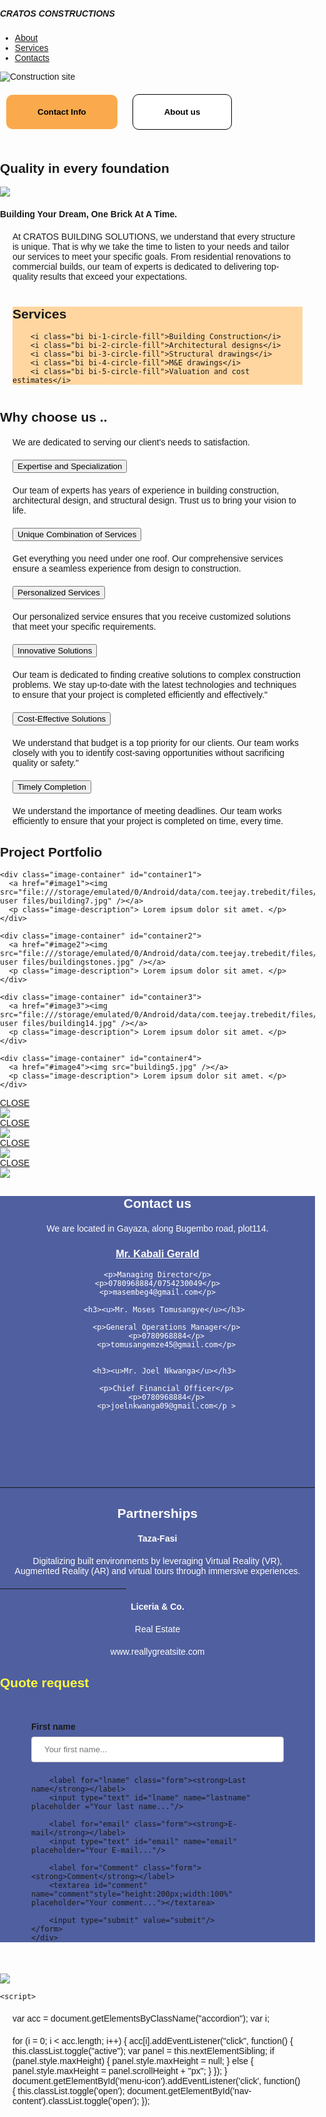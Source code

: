 <!DOCTYPE html>
<html lang="en">
<head>
    <meta charset="UTF-8">
    <meta name="viewport" content="width=device-width, initial-scale=1.0">
    <title>Sticky Navigation Bar</title>
    <link rel="stylesheet" href="https://cdn.jsdelivr.net/npm/bootstrap-icons@1.11.3/font/bootstrap-icons.css" integrity="sha384-tViUnnbYAV00FLIhhi3v/dWt3Jxw4gZQcNoSCxCIFNJVCx7/D55/wXsrNIRANwdD" crossorigin="anonymous"/>
    <style>
        body {
    font-family: Arial, sans-serif;
    margin: 0;
    padding: 0;
}

.navbar {
    position: -webkit-sticky; /* Safari */
    position: sticky;
    top: 0;
    width: 100%;
    background-color: #333;
    color: white;
    padding: 1em;
    display: flex;
    justify-content: space-between;
    align-items: center;
    z-index: 1000;
}

.navbar-brand h5 {
    margin: 0;
    font-size: 1.5em;
    font-weight: bold;
}

.menu-icon {
    display: flex;
    flex-direction: column;
    cursor: pointer;
}

.menu-span {
    width: 25px;
    height: 3px;
    background-color: white;
    margin: 4px 0;
    transition: all 0.3s ease-in-out;
}

.nav-content {
    display: none;
    position: fixed;
    top: 0;
    left: 0;
    width: 100%;
    height: 100%;
    background-color: rgba(0, 0, 0, 0.9);
    color: white;
    z-index: 999;
    justify-content: center;
    align-items: center;
    flex-direction: column;
}

.nav-content ul {
    list-style: none;
    padding: 0;
    text-align: center;
}

.nav-content ul li {
    margin: 20px 0;
}

.nav-content ul li a {
    color: white;
    text-decoration: none;
    font-size: 2em;
}

.menu-icon.open .menu-span:nth-child(1) {
    transform: rotate(45deg) translate(5px, 5px);
}

.menu-icon.open .menu-span:nth-child(2) {
    opacity: 0;
}

.menu-icon.open .menu-span:nth-child(3) {
    transform: rotate(-45deg) translate(5px, -5px);
}

.nav-content.open {
    display: flex;
}






  .img1 {
      width:100%;
      margin:30px 0px;
      border:5px solid white;
      border-radius :200px 200px;
      transition-duration:3s;
  }
  .img1:hover{
      transform: rotateZ(45deg);
  }
  .container {
      position:relative ;
  }  
  .center {
      position :absolute ;
      top:20%;
      left:10%;
  }
  input[type="radio"] {
      display:none;
  }
  #container{
      border :1px solid black;
      
  }
  
  
  
  
  
  
.accordion {
  background-color: #eee;
  color: #444;
  cursor: pointer;
  padding: 18px;
  width: 100%;
  border: none;
  text-align: left;
  outline: none;
  font-size: 15px;
  transition: 0.4s;
}

.active, .accordion:hover {
  background-color: #ccc;
}

.accordion:after {
  content: '\002B';
  color: #777;
  font-weight: bold;
  float: right;
  margin-left: 5px;
}

.active:after {
  content: "\2212";
}


.panel {
  padding: 0 18px;
  background-color: white;
  max-height: 0;
  overflow: hidden;
  transition: max-height 0.2s ease-out;
}







  * {
      box-sizing: border-box;
    }
    html, body {
      margin: 0;
      padding: 0;
      font-family:Helvetica, Verdana, Sans-serif;
    }
    .image-container {
      margin: 0 auto; /* center the image containers */
      width: 80%;
      box-shadow: 0 15px 30px rgba(0,0,0,0.30), 0 11px 8px rgba(0,0,0,0.22); /* material box shadow */
      margin-bottom: 20px;
      transition-duration: 1s;
    }
    .image-container:hover {
      width: 90%;
      box-shadow: 0 18px 36px rgba(0,0,0,0.30), 0 14px 11px rgba(0,0,0,0.22);
    }
    /* make the images responsive */
    img {
      width: 100%;
      height: auto;
    }
    .image-description {
      padding: 0 15px 15px 15px;
      text-align: center;
    }
    
    /* lightbox stylesheet */
    .lightbox {
      display: table; /* helps us center the lightbox-content */
      transition-duration: 1s; /* duration of the fade in effect */
    
      /* make the lightbox occupy the entire page */
      position: fixed;
      top: -100%; /* hide the lightbox above the top edge */
      left: 0;
      width: 100%;
      height: 100%;
      background: rgba(0, 0, 0, 0.7); /* black with 0.7 opacity */
    }
    .lightbox:target {
      top: 0; /* make the lightbox cover the entire page */
    }
    .lightbox-content {
      display: table-cell;
      vertical-align: middle; /* vertically center */
      text-align: center; /* horizontally center */
    }
    .close {
      /* position the CLOSE button to the top-right corner */
      position: absolute;
      top: 10px;
      right: 10px;
    
      /* style the close button */
      font-size: 20px;
      font-weight: 300;
      text-decoration: none;
      color: white;
    }
    
    /* make the image responsive */
    .lightbox img {
      max-width: 100%;
      height: auto;
    }
    .section1{
        background-color :#505f9f;
        color:white;
        text-align :center;
    }
    .section2{
        background-image:url(Newedit.jpg);
        background-size :100% 100%;
        background-repeat:no-repeat;
        margin-top :0px;        
    }
   footer{
       padding:0px;
   } 
   .hr{
       width :40%;
   }
 
   ul{
       list-style-type:none;
   }
   p{
       margin :20px 20px;
   }
   form{
       margin:50px;
          }
   input[type=text] {
       width: 100%;
       padding: 12px 20px;
       margin: 8px 0;
       display: inline-block;
       border: 1px solid #ccc;
       border-radius: 4px;
       box-sizing: border-box;
   }
   input[type=submit] {
       width:30%;
       background-color :#11ff00;
       color:black;
       padding:10px 20px;
       margin:20px 0px;
       border:none ;
       border-radius:0px;
       cursor:pointer;
                    
   }
   label.form{
       
       color :white;
              }
              
   textarea{
       margin-top:10px;
       padding:20px;
       border-radius :5px;
   }
   .btn1{
       background-color :#f99a2ad5;
       border-radius :10px;
       border:none;
       padding :20px 50px;
       display :inline-block;
       margin:20px 10px; 
   }
   .btn1:hover{
       background-color :white;
       border:2px solid black;
       color:black;
   }
   .btn2{
       border-radius :10px;
       background-color :white;
       border:1px solid black;
       padding:20px 50px;
       display:inline-block;
       margin:20px 10px;
   }
   .btn2:hover{
       background-color :#2724279e;
       color :white;
       border:none;
   }
   .firstsection{
       background-color :#ffd295e4;
       margin:40px 20px;
   }

   .firstsection i{
       display :block;
       padding :30px ;
       font-size:30px;
       font-style:normal;
   }
   #mediaicons i{
       font-size :20px;
       padding:10px;
       
   }
   #mediaicons{
       margin:50px 0px;
   }
   
   #footer_icons{
       font-style:normal ;
       text-align :center;
   }
   .bgrnd{
       background:#505f9f ;
   }
   .quote_request{
       color:#fffc40;
       margin-top :30px;
   }
    </style>
</head>
<body>
    <nav class="navbar">
        <div class="navbar-brand">
            <h5>CRATOS CONSTRUCTIONS</h5>
        </div>
        <div class="menu-icon" id="menu-icon">
            <span class="menu-span"></span>
            <span class="menu-span"></span>
            <span class="menu-span"></span>
        </div>
    </nav>
    <div class="nav-content" id="nav-content">
        <ul>
            <li><a href="#about">About</a></li>
            <li><a href="#services">Services</a></li>
            <li><a href="#contacts">Contacts</a></li>
        </ul>
    </div>
    <div class="containers">
<img class="img1" src="Logo2.jpg" alt="Construction site"></div>
<button class="btn1"><b>Contact Info</b></button>
<button class="btn2"><b>About us</b></button>
<h2>Quality in every foundation</h2>
<img src="siteworkers.jpg"/>
<h4>Building Your Dream, One Brick At A Time.</h4>
<p>At CRATOS BUILDING SOLUTIONS, we understand that every structure is unique. That is why we take the time to listen to your needs and tailor our services to meet your specific goals. From residential renovations to commercial builds, our team of experts is dedicated to delivering top-quality results that exceed your expectations.</p>
<section class="firstsection">
    <h1>Services</h1>
   
        <i class="bi bi-1-circle-fill">Building Construction</i>
        <i class="bi bi-2-circle-fill">Architectural designs</i>
        <i class="bi bi-3-circle-fill">Structural drawings</i>
        <i class="bi bi-4-circle-fill">M&E drawings</i>
        <i class="bi bi-5-circle-fill">Valuation and cost estimates</i>
    
</section>
<h2>Why choose us ..</h2>
<p>We are dedicated to serving our client's needs to satisfaction.</p>



<button class="accordion">Expertise and Specialization</button>
<div class="panel">
  <p>Our team of experts has years of experience in building construction, architectural design, and structural design. Trust us to bring your vision to life.
</p>
</div>

<button class="accordion">Unique Combination of Services</button>
<div class="panel">
  <p>Get everything you need under one roof. Our comprehensive services ensure a seamless experience from design to construction.</p>
</div>

<button class="accordion">Personalized Services</button>
<div class="panel">
  <p>Our personalized service ensures that you receive customized solutions that meet your specific requirements.</p>
</div>

<button class="accordion">Innovative Solutions</button>
<div class="panel">
  <p>Our team is dedicated to finding creative solutions to complex construction problems. We stay up-to-date with the latest technologies and techniques to ensure that your project is completed efficiently and effectively."
</p>
</div>

<button class="accordion">Cost-Effective Solutions</button>
<div class="panel">
  <p>We understand that budget is a top priority for our clients. Our team works closely with you to identify cost-saving opportunities without sacrificing quality or safety."</p>
</div>

<button class="accordion">Timely Completion</button>
<div class="panel">
  <p>We understand the importance of meeting deadlines. Our team works efficiently to ensure that your project is completed on time, every time.</p>
</div>




<h2>Project Portfolio</h2>

    <div class="image-container" id="container1">
      <a href="#image1"><img src="file:///storage/emulated/0/Android/data/com.teejay.trebedit/files/TrebEdit user files/building7.jpg" /></a>
      <p class="image-description"> Lorem ipsum dolor sit amet. </p>
    </div>
  
    <div class="image-container" id="container2">
      <a href="#image2"><img src="file:///storage/emulated/0/Android/data/com.teejay.trebedit/files/TrebEdit user files/buildingstones.jpg" /></a>
      <p class="image-description"> Lorem ipsum dolor sit amet. </p>
    </div>
  
    <div class="image-container" id="container3">
      <a href="#image3"><img src="file:///storage/emulated/0/Android/data/com.teejay.trebedit/files/TrebEdit user files/building14.jpg" /></a>
      <p class="image-description"> Lorem ipsum dolor sit amet. </p>
    </div>
  
    <div class="image-container" id="container4">
      <a href="#image4"><img src="building5.jpg" /></a>
      <p class="image-description"> Lorem ipsum dolor sit amet. </p>
    </div>
  
  </div>
  
  <div class="lightbox" id="image1">
    <a href="#" class="close">CLOSE</a>
    <div class="lightbox-content">
      <img src="Newluxury.jpg" />
    </div>
  </div>
  
  <div class="lightbox" id="image2">
    <a href="#" class="close">CLOSE</a>
    <div class="lightbox-content">
      <img src="Newluxury.jpg" />
    </div>
  </div>
  
  <div class="lightbox" id="image3">
    <a href="#container3" class="close">CLOSE</a>
    <div class="lightbox-content">
      <img src="Newluxury.jpg" />
    </div>
  </div>
  
  <div class="lightbox" id="image4">
    <a href="#container4" class="close">CLOSE</a>
    <div class="lightbox-content">
      <img src="Newluxury.jpg" />
    </div>
  </div>
<div class="bgrnd">
<section class="section1">
    <h1>Contact us</h1>
<p>We are located in Gayaza, along Bugembo road, plot114.</p>
    
   <h3><u>Mr. Kabali Gerald</u></h3>
   
    <p>Managing Director</p>
    <p>0780968884/0754230049</p>
    <p>masembeg4@gmail.com</p>
    
       <h3><u>Mr. Moses Tomusangye</u></h3>
       
        <p>General Operations Manager</p>
        <p>0780968884</p>
        <p>tomusangemze45@gmail.com</p>
    
    
       <h3><u>Mr. Joel Nkwanga</u></h3>
       
        <p>Chief Financial Officer</p>
        <p>0780968884</p>
        <p>joelnkwanga09@gmail.com</p >
<div id="mediaicons">
    <i class="bi bi-twitter-x"></i>
    <i class="bi bi-facebook"></i>
    <i class="bi bi-whatsapp"></i>
    <i class="bi bi-instagram"></i>
    <i class="bi bi-envelope-at-fill"></i>
    <i class="bi bi-youtube"></i>
    <i class="bi bi-tiktok"></i>
</div>
    <hr/>
<h1>Partnerships</h1>
<p><h4>Taza-Fasi</h4></p>
<p>Digitalizing built environments by leveraging Virtual Reality (VR), Augmented Reality (AR) and virtual tours through immersive experiences. </p>
<hr class="hr"/>
<p><h4>Liceria & Co.</h4></p>
<p>Real Estate</p>
<p a href="wwww.reallygreatsite">www.reallygreatsite.com</p>
</section>
<section class="section2">
    <h1 class="quote_request">Quote request</h1>
    <div class="form">
    <form action="#">
        <label for="fname" class="form"><strong>First name</strong></label>
        <input type ="text" id="fname" name="firstname" placeholder ="Your first name..."/>
        
        <label for="lname" class="form"><strong>Last name</strong></label>
        <input type="text" id="lname" name="lastname" placeholder ="Your last name..."/>
        
        <label for="email" class="form"><strong>E-mail</strong></label>
        <input type="text" id="email" name="email" placeholder="Your E-mail..."/>
        
        <label for="Comment" class="form"><strong>Comment</strong></label>
        <textarea id="comment" name="comment"style="height:200px;width:100%" placeholder="Your comment..."></textarea>
        
        <input type="submit" value="submit"/>
    </form>
    </div>
</section>
</div>
<footer>
    <img src="file:///storage/emulated/0/Android/data/com.teejay.trebedit/files/TrebEdit user files/cratoslogo.jpg"/>
</footer>


    <script>
  var acc = document.getElementsByClassName("accordion");
var i;

for (i = 0; i < acc.length; i++) {
  acc[i].addEventListener("click", function() {
    this.classList.toggle("active");
    var panel = this.nextElementSibling;
    if (panel.style.maxHeight) {
      panel.style.maxHeight = null;
    } else {
      panel.style.maxHeight = panel.scrollHeight + "px";
    } 
      });
}
        document.getElementById('menu-icon').addEventListener('click', function() {
    this.classList.toggle('open');
    document.getElementById('nav-content').classList.toggle('open');
});
    </script>
</body>
</html>
